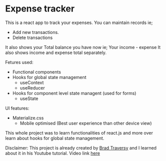 # Expense tracker
This is a react app to track your expenses.
You can maintain records ie;
- Add new transactions.
- Delete transactions

It also shows your Total balance you have now ie; Your income - expense
It also shows income and expense total separately.

Fetures used:
- Functional components
- Hooks for global state management
    - useContext
    - useReducer
- Hooks for component level state managent (used for forms)
    - useState

UI features:
- Materialize.css
    - Mobile optimised (Best user experience than other device view)

This whole project was to learn functionalities of react.js
and more over learn about hooks for global state management.

Disclaimer:
This project is already created by [Brad Traversy](https://github.com/bradtraversy) and I learned
about it in his Youtube tutorial. Video link [here](https://www.youtube.com/watch?v=XuFDcZABiDQ)